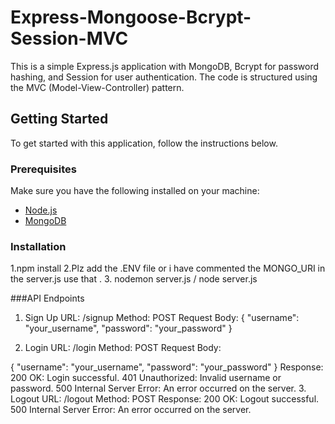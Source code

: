# Express-Mongoose-Bcrypt-Session-MVC

This is a simple Express.js application with MongoDB, Bcrypt for password hashing, and Session for user authentication. The code is structured using the MVC (Model-View-Controller) pattern.

## Getting Started

To get started with this application, follow the instructions below.

### Prerequisites

Make sure you have the following installed on your machine:

- [Node.js](https://nodejs.org/)
- [MongoDB](https://www.mongodb.com/)

### Installation

1.npm install
2.Plz add the .ENV file or i have commented the MONGO_URI in the server.js use that .
3. nodemon server.js / node server.js

###API Endpoints
1. Sign Up
URL: /signup
Method: POST
Request Body:
{
  "username": "your_username",
  "password": "your_password"
}

2. Login
URL: /login
Method: POST
Request Body:

{
  "username": "your_username",
  "password": "your_password"
}
Response:
200 OK: Login successful.
401 Unauthorized: Invalid username or password.
500 Internal Server Error: An error occurred on the server.
3. Logout
URL: /logout
Method: POST
Response:
200 OK: Logout successful.
500 Internal Server Error: An error occurred on the server.

